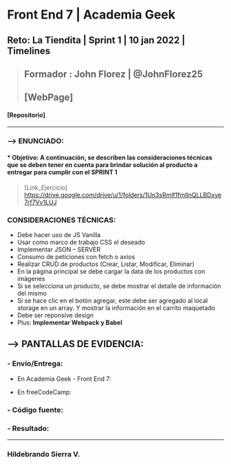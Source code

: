 # Front End 7 | Academia Geek
## Reto: La Tiendita | Sprint 1 | 10 jan 2022 | Timelines

> ## Formador : John Florez | @JohnFlorez25
> ## [WebPage] 
#### [Repositorio] 
___
### --> ENUNCIADO:
#### * Objetivo: A continuación, se describen las consideraciones técnicas que se deben tener en cuenta para brindar solución al producto a entregar para cumplir con el SPRINT 1
> [Link_Ejercicio] https://drive.google.com/drive/u/1/folders/1Un3sRmlf1fmlInQLLBDxye7rf7Vv1LUJ
### CONSIDERACIONES TÉCNICAS:
* Debe hacer uso de JS Vanilla
* Usar como marco de trabajo CSS el deseado
* Implementar JSON – SERVER
* Consumo de peticiones con fetch o axios
* Realizar CRUD de productos (Crear, Listar, Modificar, Eliminar)
* En la página principal se debe cargar la data de los productos con imágenes
* Si se selecciona un producto, se debe mostrar el detalle de información del mismo
* Si se hace clic en el botón agregar, este debe ser agregado al local storage en un array. Y mostrar la información en el carrito maquetado
* Debe ser reponsive design
* Plus:  **Implementar Webpack y Babel**


## --> PANTALLAS DE EVIDENCIA:

### - Envío/Entrega:
+ En Academia Geek - Front End 7:

+ En freeCodeCamp:

### - Código fuente:

### - Resultado:

___
### Hildebrando Sierra V.

